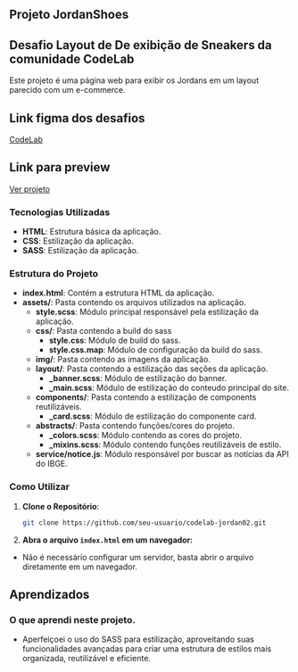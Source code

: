 ## Projeto JordanShoes

## Desafio Layout de De exibição de Sneakers da comunidade CodeLab
Este projeto é uma página web para exibir os Jordans em um layout parecido com um e-commerce. 

## Link figma dos desafios 
[CodeLab](https://www.figma.com/design/Yb9IBH56g7T1hdIyZ3BMNO/Desafios---CodeLab?node-id=257087-8&t=zEiZdP6EcTY90fsB-0)

## Link para preview
[Ver projeto](https://gilecampos.github.io/codelab-jordan02/)

### Tecnologias Utilizadas

- **HTML**: Estrutura básica da aplicação.
- **CSS**: Estilização da aplicação.
- **SASS**: Estilização da aplicação.

### Estrutura do Projeto

- **index.html**: Contém a estrutura HTML da aplicação.
- **assets/**: Pasta contendo os arquivos utilizados na aplicação.
  - **style.scss**: Módulo principal responsável pela estilização da aplicação.
  - **css/**: Pasta contendo a build do sass
    - **style.css**: Módulo de build do sass.
    - **style.css.map**: Módulo de configuração da build do sass.
  - **img/**: Pasta contendo as imagens da aplicação.
  - **layout/**: Pasta contendo a estilização das seções da aplicação.
    - **_banner.scss**: Módulo de estilização do banner.
    - **_main.scss**: Módulo de estilização do conteudo principal do site.
  - **components/**: Pasta contendo a estilização de components reutilizáveis.
    - **_card.scss**: Módulo de estilização do componente card.
  - **abstracts/**: Pasta contendo funções/cores do projeto.
    - **_colors.scss**: Módulo contendo as cores do projeto.
    - **_mixins.scss**: Módulo contendo funções reutilizáveis de estilo.
  - **service/notice.js**: Módulo responsável por buscar as notícias da API do IBGE.

### Como Utilizar

1. **Clone o Repositório**:
   ```bash
   git clone https://github.com/seu-usuario/codelab-jordan02.git

2. **Abra o arquivo `index.html` em um navegador:**
  - Não é necessário configurar um servidor, basta abrir o arquivo diretamente em um navegador.

## Aprendizados
### O que aprendi neste projeto.
  - Aperfeiçoei o uso do SASS para estilização, aproveitando suas funcionalidades avançadas para criar uma estrutura de estilos mais organizada, reutilizável e eficiente.
